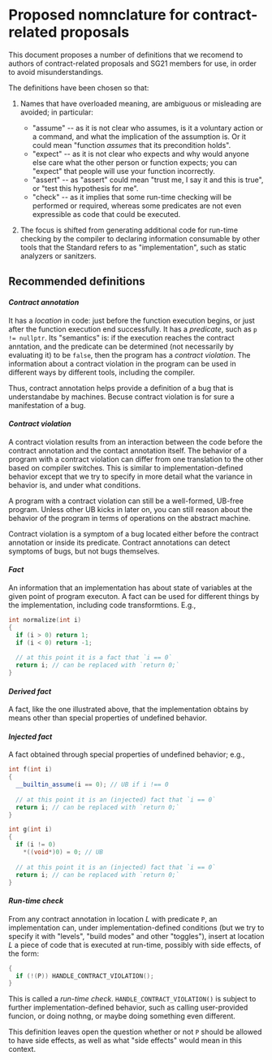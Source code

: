 Proposed nomnclature for contract-related proposals
===================================================

This document proposes a number of definitions that we recomend to authors of contract-related proposals and SG21 members for use, in order to avoid misunderstandings.

The definitions have been chosen so that:

1. Names that have overloaded meaning, are ambiguous or misleading are avoided; in particular:  
   * "assume" -- as it is not clear who assumes, is it a voluntary action or a command, and what the implication of the
      assumption is. Or it could mean "function *assumes* that its precondition holds".
   * "expect" -- as it is not clear who expects and why would anyone else care what the other person or function expects; 
      you can "expect" that people will use your function incorrectly. 
   * "assert" -- as "assert" could mean "trust me, I say it and this is true", or "test this hypothesis for me".
   * "check" -- as it implies that some run-time checking will be performed or required, whereas some predicates are not even 
      expressible as code that could be executed.
  
2. The focus is shifted from generating additional code for run-time checking by the compiler to declaring information
   consumable by other tools that the Standard refers to as "implementation", such as static analyzers or sanitzers.


Recommended definitions
-----------------------

#### *Contract annotation*

It has a *location* in code: just before the function execution begins, or just after the function execution end successfully.
It has a *predicate*, such as `p != nullptr`. Its "semantics" is: if the execution reaches the contract anntation,
and the predicate can be determined (not necessarily by evaluating it) to be `false`, then the program has a *contract violation*.
The information about a contract violation in the program
can be used in different ways by different tools, including the compiler.  

Thus, contract annotation helps provide a definition of a bug that is understandabe by machines. Becuse contract violation is for sure a manifestation of a bug.


#### *Contract violation*

A contract violation results from an interaction between the code before the contract annotation and the contact annotation 
itself. The behavior of a program with a contract violation can differ from one translation to the other based on compiler 
switches. This is similar to implementation-defined behavior except that we try to specify in more detail what the variance
in behavior is, and under what conditions.

A program with a contract violation can still be a well-formed, UB-free program. Unless other UB kicks in later on, you can
still reason about the behavior of the program in terms of operations on the abstract machine.

Contract violation is a symptom of a bug located either before the contract annotation or inside its predicate. 
Contract annotations can detect symptoms of bugs, but not bugs themselves. 


#### *Fact*

An information that an implementation has about state of variables at the given point of program executon.
A fact can be used for different things by the implementation, including code transformtions. E.g.,

```c++
int normalize(int i)
{
  if (i > 0) return 1;
  if (i < 0) return -1;
  
  // at this point it is a fact that `i == 0`
  return i; // can be replaced with `return 0;`
}
```

#### *Derived fact*

A fact, like the one illustrated above, that the implementation obtains by means other than special properties of undefined behavior.


#### *Injected fact*

A fact obtained through special properties of undefined behavior; e.g.,

```c++
int f(int i)
{
  __builtin_assume(i == 0); // UB if i !== 0
  
  // at this point it is an (injected) fact that `i == 0`
  return i; // can be replaced with `return 0;`
}

int g(int i)
{
  if (i != 0)
    *((void*)0) = 0; // UB
  
  // at this point it is an (injected) fact that `i == 0`
  return i; // can be replaced with `return 0;`
}
```


#### *Run-time check*

From any contract annotation in location *L* with predicate `P`, an implementation can, under implementation-defined conditions (but we try to specify it with "levels", "build modes" and other "toggles"), insert at location *L* a piece of code that is executed at run-time, possibly with side effects, of the form:

```c++
{
  if (!(P)) HANDLE_CONTRACT_VIOLATION();
}
```

This is called a *run-time check*. `HANDLE_CONTRACT_VIOLATION()` is subject to further implementation-defined behavior, such as calling user-provided funcion, or doing nothng, or maybe doing something even different.

This definition leaves open the question whether or not `P` should be allowed to have side effects, as well as what "side effects" would mean in this context.

